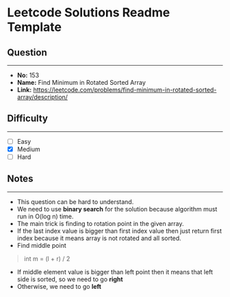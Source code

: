 # Leetcode Solutions Readme Template
## **Question**
***
* **No:** 153
* **Name:** Find Minimum in Rotated Sorted Array
* **Link:** https://leetcode.com/problems/find-minimum-in-rotated-sorted-array/description/

## **Difficulty**
***
- [ ] Easy
- [x] Medium
- [ ] Hard
## **Notes**
***
- This question can be hard to understand.
- We need to use **binary search** for the solution because algorithm must run in O(log n) time.
- The main trick is finding to rotation point in the given array.
- If the last index value is bigger than first index value then just return first index because it means array is not rotated and all sorted.
- Find middle point
> int m = (l + r) / 2
- If middle element value is bigger than left point then it means that left side is sorted, so we need to go **right**
- Otherwise, we need to go **left**